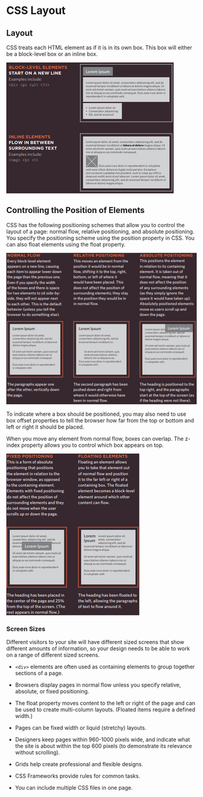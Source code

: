 # CSS Layout

## Layout

CSS treats each HTML element as if it is in its
own box. This box will either be a block-level
box or an inline box.

![Blocks](../imgs/blocks.PNG)

## Controlling the Position of Elements

CSS has the following positioning schemes that allow you to control
the layout of a page: normal flow, relative positioning, and absolute
positioning. You specify the positioning scheme using the position
property in CSS. You can also float elements using the float property.

![Element Positioning](../imgs/position.PNG)

To indicate where a box should be positioned, you may also need to use
box offset properties to tell the browser how far from the top or bottom
and left or right it should be placed.

When you move any element from normal flow, boxes can overlap.
The z-index property allows you to control which box appears on top.

![Element Positioning](../imgs/float.PNG)

### Screen Sizes

Different visitors to your site will have different sized screens that show
different amounts of information, so your design needs to be able to
work on a range of different sized screens.

* `<div>` elements are often used as containing elements
to group together sections of a page.

* Browsers display pages in normal flow unless you
specify relative, absolute, or fixed positioning.

* The float property moves content to the left or right
of the page and can be used to create multi-column
layouts. (Floated items require a defined width.)

* Pages can be fixed width or liquid (stretchy) layouts.

* Designers keep pages within 960-1000 pixels wide,
and indicate what the site is about within the top 600
pixels (to demonstrate its relevance without scrolling).

* Grids help create professional and flexible designs.

* CSS Frameworks provide rules for common tasks.

* You can include multiple CSS files in one page.
